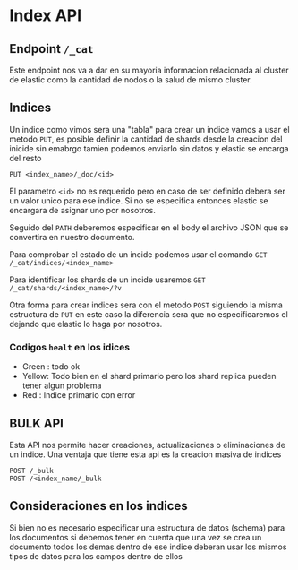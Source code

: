 # Index API

## Endpoint `/_cat`

Este endpoint nos va a dar en su mayoria informacion relacionada al cluster de elastic como la cantidad de nodos o la salud de mismo cluster.

## Indices

Un indice como vimos sera una "tabla" para crear un indice vamos a usar el metodo `PUT`, es posible definir la cantidad de shards desde la creacion
del inicide sin emabrgo tamien podemos enviarlo sin datos y elastic se encarga del resto

```elastic
PUT <index_name>/_doc/<id>
```

El parametro `<id>` no es requerido pero en caso de ser definido debera ser un valor unico para ese indice. Si no se especifica entonces
elastic se encargara de asignar uno por nosotros.

Seguido del `PATH` deberemos especificar en el body el archivo JSON que se convertira en nuestro documento.

Para comprobar el estado de un incide podemos usar el comando `GET /_cat/indices/<index_name>`

Para identificar los shards de un incide usaremos `GET /_cat/shards/<index_name>/?v`

Otra forma para crear indices sera con el metodo `POST` siguiendo la misma estructura de `PUT` en este caso la diferencia
sera que no especificaremos el <id> dejando que elastic lo haga por nosotros.
### Codigos `healt` en los idices

 - Green : todo ok
 - Yellow: Todo bien en el shard primario pero los shard replica pueden tener algun problema
 - Red : Indice primario con error

## BULK API

Esta API nos permite hacer creaciones, actualizaciones o eliminaciones de un indice.
Una ventaja que tiene esta api es la creacion masiva de indices

```elastic
POST /_bulk
POST /<index_name/_bulk
```

## Consideraciones en los indices

Si bien no es necesario especificar una estructura de datos (schema) para los documentos si debemos tener en cuenta que 
una vez se crea un documento todos los demas dentro de ese indice deberan usar los mismos tipos de datos para los campos 
dentro de ellos

